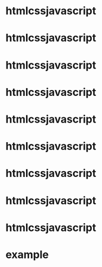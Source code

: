 # htmlcssjavascript
# htmlcssjavascript
# htmlcssjavascript
# htmlcssjavascript
# htmlcssjavascript
# htmlcssjavascript
# htmlcssjavascript
# htmlcssjavascript
# htmlcssjavascript
# example
